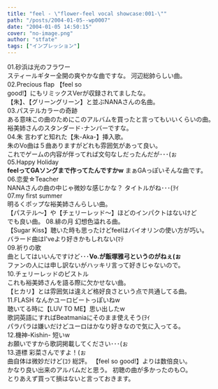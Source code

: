 ```yaml
---
title: "feel - \"flower-feel vocal showcase:001-\""
path: "/posts/2004-01-05--wp0007"
date: "2004-01-05 14:50:15"
cover: "no-image.png"
author: "stfate"
tags: ["インプレッション"]
---
```


<style type="text/css">
<!--
p {white-space: pre-wrap};
-->
</style>

<span class="topics">01.砂浜は光のフラワー</span>
スティールギター全開の爽やかな曲ですな。
河辺総帥らしい曲。
<span class="topics">02.Precious flap</span>
【feel so good!】にもリミックスVerが収録されてましたな。
【朱】、【グリーングリーン】と並ぶNANAさんの名曲。
<span class="topics">03.パステルカラーの奇跡</span>
ある意味この曲のためにこのアルバムを買ったと言ってもいいくらいの曲。
裕美姉さんのスタンダード･ナンバーですな。
<span class="topics">04.朱</span>
言わずと知れた【朱-Aka-】挿入歌。
朱のVo曲は５曲ありますがどれも雰囲気があって良い。
これでゲームの内容が伴ってれば文句なしだったんだが･･･(ぉ
<span class="topics">05.Happy Holiday</span>
<b>feelってGAソングまで作ってたんですかw</b>
まぁGAっぽいそんな曲です。
<span class="topics">06.恋愛☆Teacher</span>
NANAさんの曲の中じゃ微妙な感じかな？
タイトルがね･･･(ｦｲ
<span class="topics">07.my first summer</span>
明るくポップな裕美姉さんらしい曲。
【パステル～】や【チェリーレッド～】ほどのインパクトはないけど
でも良い曲。
<span class="topics">08.緋の月</span>
幻想色溢れる曲。
【Sugar Kiss】聴いた時も思ったけどfeelはバイオリンの使い方が巧い。
バラード曲はI'veより好きかもしれない(ﾏﾃ
<span class="topics">09.祈りの歌</span>
曲としてはいいんですけど･･･<b>Vo.が飯塚雅弓というのがねぇ(ぉ</b>
ファンの人には申し訳ないがハッキリ言って好きじゃないので。
<span class="topics">10.チェリーレッドのピストル</span>
これも裕美姉さんを語る際に欠かせない曲。
【ヒカリ】とは雰囲気は違えど格好良さという点で共通してる曲。
<span class="topics">11.FLASH</span>
なんかユーロビートっぽいねw
聴いてる時に【LUV TO ME】思い出したw
歌詞英語にすればBeatmaniaにそのまま使えそう(ｦｲ
パラパラは嫌いだけどユーロはかなり好きなので気に入ってる。
<span class="topics">12.機神-Kishin-</span>
短いw
お願いですから歌詞掲載してください･･･(ぉ
<span class="topics">13.道標</span>
彩菜さんですよ！(ぉ
曲自体は微妙だけど(ｺﾗ
総評。
【feel so good!】よりは数倍良い。
かなり良い出来のアルバムだと思う。
初聴の曲が多かったのも○。
とりあえず買って損はないと言っておきます。
